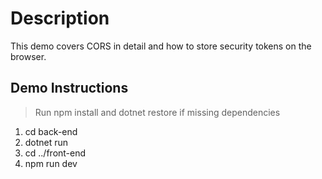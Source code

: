 
# Description  

This demo covers CORS in detail and how to store security tokens on the browser. 

## Demo Instructions

>Run npm install and dotnet restore if missing dependencies

1. cd back-end
2. dotnet run
3. cd ../front-end
4. npm run dev
